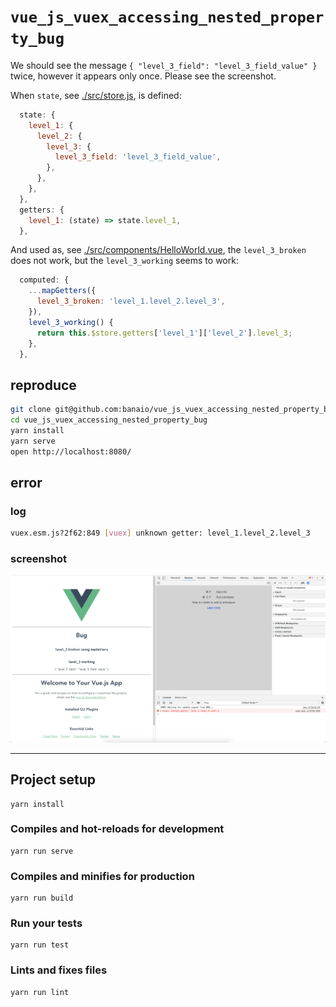 # `vue_js_vuex_accessing_nested_property_bug`
We should see the message `{ "level_3_field": "level_3_field_value" }` twice, however it
appears only once. Please see the screenshot.

When `state`, see [./src/store.js](./src/store.js), is defined:

```js
  state: {
    level_1: {
      level_2: {
        level_3: {
          level_3_field: 'level_3_field_value',
        },
      },
    },
  },
  getters: {
    level_1: (state) => state.level_1,
  },
```

And used as, see [./src/components/HelloWorld.vue](./src/components/HelloWorld.vue),
the `level_3_broken` does not work, but the `level_3_working` seems to work:

```js
  computed: {
    ...mapGetters({
      level_3_broken: 'level_1.level_2.level_3',
    }),
    level_3_working() {
      return this.$store.getters['level_1']['level_2'].level_3;
    },
  },
```

## reproduce
```sh
git clone git@github.com:banaio/vue_js_vuex_accessing_nested_property_bug.git
cd vue_js_vuex_accessing_nested_property_bug
yarn install
yarn serve
open http://localhost:8080/
```

## error
### log
```sh
vuex.esm.js?2f62:849 [vuex] unknown getter: level_1.level_2.level_3
```
### screenshot
![Image of broken](broken.png)

---

## Project setup
```
yarn install
```

### Compiles and hot-reloads for development
```
yarn run serve
```

### Compiles and minifies for production
```
yarn run build
```

### Run your tests
```
yarn run test
```

### Lints and fixes files
```
yarn run lint
```
